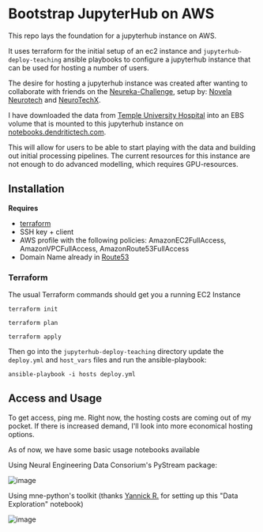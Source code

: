 # Bootstrap JupyterHub on AWS

This repo lays the foundation for a jupyterhub instance on AWS.

It uses terraform for the initial setup of an ec2 instance and `jupyterhub-deploy-teaching` ansible playbooks to
configure a jupyterhub instance that can be used for hosting a number of users.

The desire for hosting a jupyterhub instance was created after wanting to collaborate with friends on the
[Neureka-Challenge](https://neureka-challenge.com/), setup by: [Novela Neurotech](https://www.novelaneuro.com/) and [NeuroTechX](https://neurotechx.com/).

I have downloaded the data from [Temple University Hospital](https://www.isip.piconepress.com/projects/tuh_eeg/) into an EBS volume that is mounted to this jupyterhub instance on [notebooks.dendritictech.com](https://notebooks.dendritictech.com).

This will allow for users to be able to start playing with the data and building out initial processing pipelines. The
current resources for this instance are not enough to do advanced modelling, which requires GPU-resources.

## Installation

**Requires**

- [terraform](https://www.terraform.io/downloads.html)
- SSH key + client
- AWS profile with the following policies: AmazonEC2FullAccess, AmazonVPCFullAccess, AmazonRoute53FullAccess
- Domain Name already in [Route53](https://docs.aws.amazon.com/Route53/latest/DeveloperGuide/domain-register.html)

### Terraform

The usual Terraform commands should get you a running EC2 Instance

`terraform init`

`terraform plan`

`terraform apply`


Then go into the `jupyterhub-deploy-teaching` directory update the `deploy.yml` and `host_vars` files and run the ansible-playbook:

`ansible-playbook -i hosts deploy.yml`

## Access and Usage

To get access, ping me. Right now, the hosting costs are coming out of my pocket. If there is increased demand, I'll
look into more economical hosting options.

As of now, we have some basic usage notebooks available

Using Neural Engineering Data Consorium's PyStream package:

![image](https://user-images.githubusercontent.com/6826729/79082691-3bbbc700-7cdd-11ea-8b39-8c569926c531.png)

Using mne-python's toolkit (thanks [Yannick R.](https://github.com/orgs/NeuroTechX/people/royyannick) for setting up this "Data Exploration" notebook)

![image](https://user-images.githubusercontent.com/6826729/79082744-b553b500-7cdd-11ea-9d7c-5dade2136980.png)
